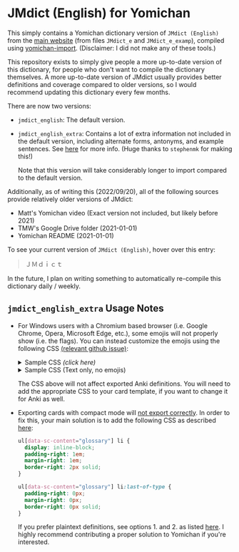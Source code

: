 # JMdict (English) for Yomichan

This simply contains a Yomichan dictionary version of `JMdict (English)`
from the [main website](https://www.edrdg.org/wiki/index.php/JMdict-EDICT_Dictionary_Project)
(from files `JMdict_e` and `JMdict_e_examp`),
compiled using [yomichan-import](https://github.com/FooSoft/yomichan-import).
(Disclaimer: I did not make any of these tools.)

This repository exists to simply give people a more up-to-date version of this dictionary,
for people who don't want to compile the dictionary themselves.
A more up-to-date version of JMdict usually provides better definitions and coverage
compared to older versions, so I would recommend updating this dictionary every few months.

There are now two versions:
* `jmdict_english`: The default version.
* `jmdict_english_extra`: Contains a lot of extra information not included in the default version,
    including alternate forms, antonyms, and example sentences.
    See [here](https://github.com/FooSoft/yomichan-import/pull/40) for more info.
    (Huge thanks to `stephenmk` for making this!)

    Note that this version will take considerably longer to import compared to the default version.

Additionally, as of writing this (2022/09/20),
all of the following sources provide relatively older versions of JMdict:
- Matt's Yomichan video (Exact version not included, but likely before 2021)
- TMW's Google Drive folder (2021-01-01)
- Yomichan README (2021-01-01)

To see your current version of `JMdict (English)`,
hover over this entry:
> ＪＭｄｉｃｔ

In the future, I plan on writing something to automatically re-compile this dictionary daily / weekly.

## `jmdict_english_extra` Usage Notes
* For Windows users with a Chromium based browser (i.e. Google Chrome, Opera, Microsoft Edge, etc.),
    some emojis will not properly show (i.e. the flags).
    You can instead customize the emojis using the following CSS
    [(relevant github issue)](https://github.com/FooSoft/yomichan-import/pull/40#issuecomment-1426941717):

    <details>
    <summary> Sample CSS <i>(click here)</i> </summary>

    ```css
    ul[data-sc-content="glossary"] {
      list-style-type: circle !important;
    }
    ul[data-sc-content="infoGlossary"] {
      list-style-type: "ℹ️ " !important; /* hint: try "💬 " */
    }
    ul[data-sc-content="sourceLanguages"] {
      list-style-type: "🌐 " !important;
    }
    ul[data-sc-content="notes"] {
      list-style-type: "📝 " !important;
    }
    ul[data-sc-content="antonyms"] {
      list-style-type: "🔄 " !important;
    }
    ul[data-sc-content="references"] {
      list-style-type: "➡️ " !important;
    }
    ul[data-sc-content="examples"] {
      list-style-type: "🇯🇵 " !important; /* hint: try "⛩️ ", "👺 ", "🗾 ", or "🎌 " */
    }
    ul[data-sc-content="examples"] > li[lang="en"] {
      list-style-type: "🇬🇧 " !important; /* hint: try "🗽 ", or "🌎 " */
    }
    ```

    </details>

    <details>
    <summary> Sample CSS (Text only, no emojis) </summary>

    ```css
    ul[data-sc-content="glossary"] {
      list-style-type: circle !important;
    }
    ul[data-sc-content="infoGlossary"] {
      list-style-type: "ⓘ  " !important;
    }
    ul[data-sc-content="sourceLanguages"] {
      list-style-type: "原始: " !important;
    }
    ul[data-sc-content="notes"] {
      list-style-type: "メモ: " !important;
    }
    ul[data-sc-content="antonyms"] {
      list-style-type: "⇔  " !important;
    }
    ul[data-sc-content="references"] {
      list-style-type: "↪  " !important;
    }
    ul[data-sc-content="examples"] {
      list-style-type: "日本: " !important;
    }
    ul[data-sc-content="examples"] > li[lang="en"] {
      list-style-type: "英: " !important;
    }

    ol[data-count="1"].definition-list ul[data-sc-content="examples"],
    ol[data-count="1"].definition-list ul[data-sc-content="references"],
    ol[data-count="1"].definition-list ul[data-sc-content="antonyms"],
    ol[data-count="1"].definition-list ul[data-sc-content="notes"],
    ol[data-count="1"].definition-list ul[data-sc-content="sourceLanguages"],
    ol[data-count="1"].definition-list ul[data-sc-content="infoGlossary"] {
      padding-left: 2em !important;
    }
    ```

    </details>

    The CSS above will not affect exported Anki definitions. You will need to add the appropriate CSS to your card template,
    if you want to change it for Anki as well.

* Exporting cards with compact mode will [not export correctly](https://github.com/FooSoft/yomichan/issues/2297).
    In order to fix this, your main solution is to add the following CSS as described [here](https://github.com/FooSoft/yomichan/issues/2297#issuecomment-1426828952):
    ```css
    ul[data-sc-content="glossary"] li {
      display: inline-block;
      padding-right: 1em;
      margin-right: 1em;
      border-right: 2px solid;
    }

    ul[data-sc-content="glossary"] li:last-of-type {
      padding-right: 0px;
      margin-right: 0px;
      border-right: 0px solid;
    }
    ```

    If you prefer plaintext definitions, see options 1. and 2. as listed [here](https://github.com/FooSoft/yomichan/issues/2297#issuecomment-1435371920).
    I highly recommend contributing a proper solution to Yomichan if you're interested.

